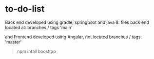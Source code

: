 # to-do-list


Back end developed using gradle, springboot
and java 8.
files back end located at: branches / tags 'main'

and Frontend developed using Angular, 
not located  branches / tags: 'master'
  > npm intall boostrap
